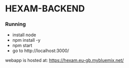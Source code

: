 # HEXAM-BACKEND

### Running 
* install node
* npm install -y
* npm start
* go to http://localhost:3000/

webapp is hosted at: https://hexam.eu-gb.mybluemix.net/<br>
